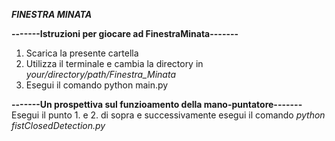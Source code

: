***FINESTRA MINATA***

**-------Istruzioni per giocare ad FinestraMinata-------**
1. Scarica la presente cartella
2. Utilizza il terminale e cambia la directory in
  *your/directory/path/Finestra_Minata*
3. Esegui il comando
   python main.py
   
**-------Un prospettiva sul funzioamento della mano-puntatore-------**
Esegui il punto 1. e 2. di sopra
e successivamente esegui il comando
  *python fistClosedDetection.py*



